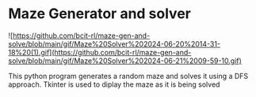 # Maze Generator and solver
![https://github.com/bcit-rl/maze-gen-and-solve/blob/main/gif/Maze%20Solver%202024-06-20%2014-31-18%20(1).gif](https://github.com/bcit-rl/maze-gen-and-solve/blob/main/gif/Maze%20Solver%202024-06-21%2009-59-10.gif)

This python program generates a random maze and solves it using a DFS approach. Tkinter is used to diplay the maze as it is being solved
